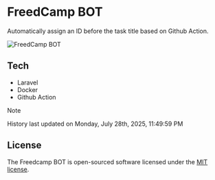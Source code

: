 # FreedCamp BOT

Automatically assign an ID before the task title based on Github Action.

![FreedCamp BOT](https://repository-images.githubusercontent.com/737932867/7d34798b-2680-471c-b089-a78a718d3d6a)

## Tech

- Laravel
- Docker
- Github Action

> [!NOTE]  
> History last updated on Monday, July 28th, 2025, 11:49:59 PM

## License

The Freedcamp BOT is open-sourced software licensed under the [MIT license](https://opensource.org/licenses/MIT).
